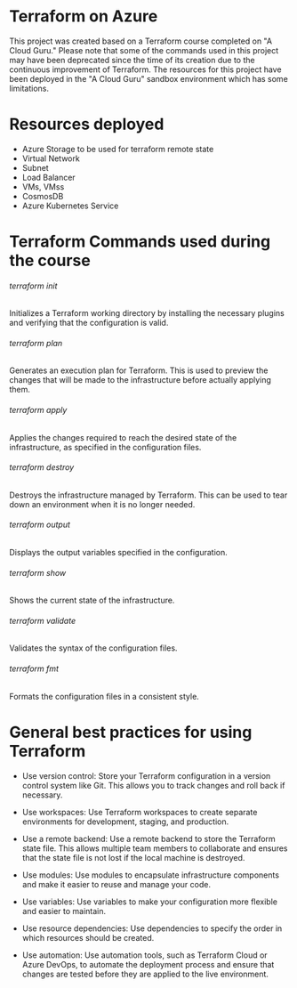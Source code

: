 # Terraform on Azure

This project was created based on a Terraform course completed on "A Cloud Guru." Please note that some of the commands used in this project may have been deprecated since the time of its creation due to the continuous improvement of Terraform. The resources for this project have been deployed in the "A Cloud Guru" sandbox environment which has some limitations.

# Resources deployed

- Azure Storage to be used for terraform remote state
- Virtual Network
- Subnet
- Load Balancer
- VMs, VMss
- CosmosDB
- Azure Kubernetes Service


# Terraform Commands used during the course

###### terraform init 
Initializes a Terraform working directory by installing the necessary plugins and verifying that the configuration is valid.

###### terraform plan 
Generates an execution plan for Terraform. This is used to preview the changes that will be made to the infrastructure before actually applying them.

###### terraform apply
Applies the changes required to reach the desired state of the infrastructure, as specified in the configuration files.

###### terraform destroy 
Destroys the infrastructure managed by Terraform. This can be used to tear down an environment when it is no longer needed.

###### terraform output 
Displays the output variables specified in the configuration.

###### terraform show 
Shows the current state of the infrastructure.

###### terraform validate 
Validates the syntax of the configuration files.

###### terraform fmt 
Formats the configuration files in a consistent style.

# General best practices for using Terraform

- Use version control: Store your Terraform configuration in a version control system like Git. This allows you to track changes and roll back if necessary.

- Use workspaces: Use Terraform workspaces to create separate environments for development, staging, and production.

- Use a remote backend: Use a remote backend to store the Terraform state file. This allows multiple team members to collaborate and ensures that the state file is not lost if the local machine is destroyed.

- Use modules: Use modules to encapsulate infrastructure components and make it easier to reuse and manage your code.

- Use variables: Use variables to make your configuration more flexible and easier to maintain.

- Use resource dependencies: Use dependencies to specify the order in which resources should be created.

- Use automation: Use automation tools, such as Terraform Cloud or Azure DevOps, to automate the deployment process and ensure that changes are tested before they are applied to the live environment.
